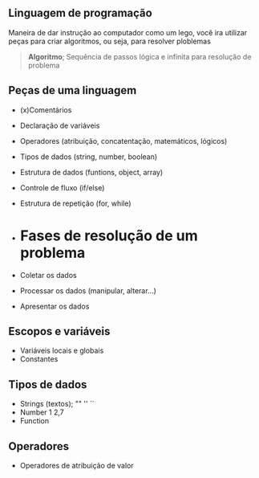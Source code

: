 ## Linguagem de programação

Maneira de dar instrução ao computador
como um lego, você ira utilizar peças para criar algoritmos, ou seja, para resolver ploblemas 

> **Algoritmo**; Sequência de passos lógica e infinita para resolução de problema

## Peças de uma linguagem

- (x)Comentários
- Declaração de variáveis 
- Operadores (atribuição, concatentação, matemáticos, lógicos)
- Tipos de dados (string, number, boolean)
- Estrutura de dados (funtions, object, array)
- Controle de fluxo (if/else)
- Estrutura de repetição (for, while)

- # Fases de resolução de um problema

- Coletar os dados 
- Processar os dados (manipular, alterar...)
- Apresentar os dados 

## Escopos e variáveis

- Variáveis locais e globais 
- Constantes

## Tipos de dados 

- Strings (textos); "" '' ´´
- Number 1 2,7
- Function

## Operadores 

- Operadores de atribuição de valor